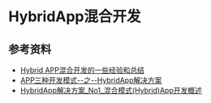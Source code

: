 # HybridApp混合开发


## 参考资料

* [Hybrid APP混合开发的一些经验和总结](https://blog.csdn.net/jingwen3699/article/details/68922945)
* [APP三种开发模式--之--HybridApp解决方案](https://blog.csdn.net/qibanxuehua/article/details/69944087?locationNum=12&fps=1)
* [HybridApp解决方案_No1_混合模式(Hybrid)App开发概述](http://www.cnblogs.com/yeahui/p/5026587.html)